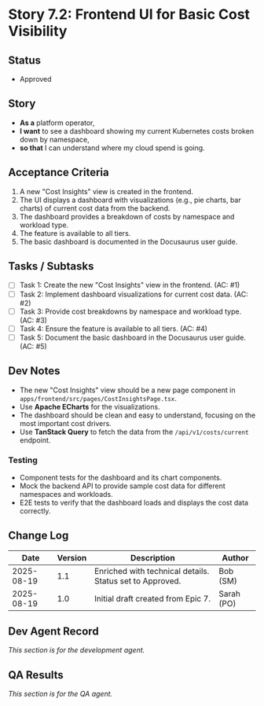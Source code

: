 # Story 7.2: Frontend UI for Basic Cost Visibility

## Status
- Approved

## Story
- **As a** platform operator,
- **I want** to see a dashboard showing my current Kubernetes costs broken down by namespace,
- **so that** I can understand where my cloud spend is going.

## Acceptance Criteria
1.  A new "Cost Insights" view is created in the frontend.
2.  The UI displays a dashboard with visualizations (e.g., pie charts, bar charts) of current cost data from the backend.
3.  The dashboard provides a breakdown of costs by namespace and workload type.
4.  The feature is available to all tiers.
5.  The basic dashboard is documented in the Docusaurus user guide.

## Tasks / Subtasks
- [ ] Task 1: Create the new "Cost Insights" view in the frontend. (AC: #1)
- [ ] Task 2: Implement dashboard visualizations for current cost data. (AC: #2)
- [ ] Task 3: Provide cost breakdowns by namespace and workload type. (AC: #3)
- [ ] Task 4: Ensure the feature is available to all tiers. (AC: #4)
- [ ] Task 5: Document the basic dashboard in the Docusaurus user guide. (AC: #5)

## Dev Notes
- The new "Cost Insights" view should be a new page component in `apps/frontend/src/pages/CostInsightsPage.tsx`.
- Use **Apache ECharts** for the visualizations.
- The dashboard should be clean and easy to understand, focusing on the most important cost drivers.
- Use **TanStack Query** to fetch the data from the `/api/v1/costs/current` endpoint.

### Testing
- Component tests for the dashboard and its chart components.
- Mock the backend API to provide sample cost data for different namespaces and workloads.
- E2E tests to verify that the dashboard loads and displays the cost data correctly.

## Change Log
| Date | Version | Description | Author |
| --- | --- | --- | --- |
| 2025-08-19 | 1.1 | Enriched with technical details. Status set to Approved. | Bob (SM) |
| 2025-08-19 | 1.0 | Initial draft created from Epic 7. | Sarah (PO) |

## Dev Agent Record
*This section is for the development agent.*

## QA Results
*This section is for the QA agent.*
